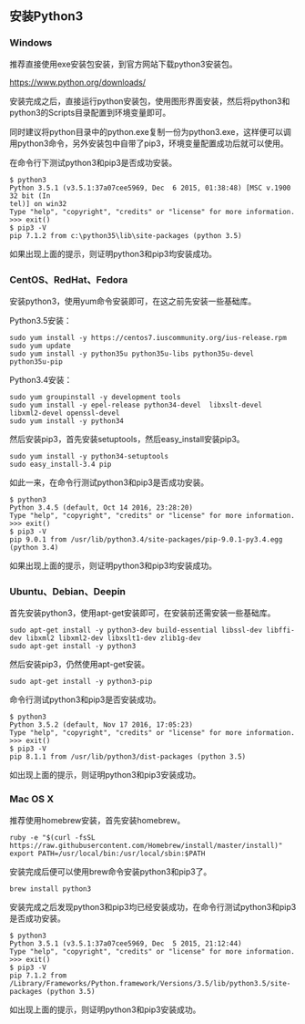 ## 安装Python3

### Windows

推荐直接使用exe安装包安装，到官方网站下载python3安装包。

https://www.python.org/downloads/

安装完成之后，直接运行python安装包，使用图形界面安装，然后将python3和python3的Scripts目录配置到环境变量即可。

同时建议将python目录中的python.exe复制一份为python3.exe，这样便可以调用python3命令，另外安装包中自带了pip3，环境变量配置成功后就可以使用。

在命令行下测试python3和pip3是否成功安装。

```
$ python3
Python 3.5.1 (v3.5.1:37a07cee5969, Dec  6 2015, 01:38:48) [MSC v.1900 32 bit (In
tel)] on win32
Type "help", "copyright", "credits" or "license" for more information.
>>> exit()
$ pip3 -V
pip 7.1.2 from c:\python35\lib\site-packages (python 3.5)
```

如果出现上面的提示，则证明python3和pip3均安装成功。

### CentOS、RedHat、Fedora

安装python3，使用yum命令安装即可，在这之前先安装一些基础库。

Python3.5安装：

```
sudo yum install -y https://centos7.iuscommunity.org/ius-release.rpm
sudo yum update
sudo yum install -y python35u python35u-libs python35u-devel python35u-pip
```

Python3.4安装：

```
sudo yum groupinstall -y development tools
sudo yum install -y epel-release python34-devel  libxslt-devel libxml2-devel openssl-devel
sudo yum install -y python34
```

然后安装pip3，首先安装setuptools，然后easy_install安装pip3。

```
sudo yum install -y python34-setuptools
sudo easy_install-3.4 pip
```

如此一来，在命令行测试python3和pip3是否成功安装。

```
$ python3
Python 3.4.5 (default, Oct 14 2016, 23:28:20) 
Type "help", "copyright", "credits" or "license" for more information.
>>> exit()
$ pip3 -V
pip 9.0.1 from /usr/lib/python3.4/site-packages/pip-9.0.1-py3.4.egg (python 3.4)
```

如果出现上面的提示，则证明python3和pip3均安装成功。

### Ubuntu、Debian、Deepin

首先安装python3，使用apt-get安装即可，在安装前还需安装一些基础库。

```
sudo apt-get install -y python3-dev build-essential libssl-dev libffi-dev libxml2 libxml2-dev libxslt1-dev zlib1g-dev
sudo apt-get install -y python3
```

然后安装pip3，仍然使用apt-get安装。

```
sudo apt-get install -y python3-pip
```

命令行测试python3和pip3是否安装成功。

```
$ python3
Python 3.5.2 (default, Nov 17 2016, 17:05:23) 
Type "help", "copyright", "credits" or "license" for more information.
>>> exit()
$ pip3 -V
pip 8.1.1 from /usr/lib/python3/dist-packages (python 3.5)
```

如出现上面的提示，则证明python3和pip3安装成功。

### Mac OS X

推荐使用homebrew安装，首先安装homebrew。

```
ruby -e "$(curl -fsSL https://raw.githubusercontent.com/Homebrew/install/master/install)"
export PATH=/usr/local/bin:/usr/local/sbin:$PATH
```

安装完成后便可以使用brew命令安装python3和pip3了。

```
brew install python3
```

安装完成之后发现python3和pip3均已经安装成功，在命令行测试python3和pip3是否成功安装。

```
$ python3
Python 3.5.1 (v3.5.1:37a07cee5969, Dec  5 2015, 21:12:44)
Type "help", "copyright", "credits" or "license" for more information.
>>> exit()
$ pip3 -V
pip 7.1.2 from /Library/Frameworks/Python.framework/Versions/3.5/lib/python3.5/site-packages (python 3.5)
```

如出现上面的提示，则证明python3和pip3安装成功。



